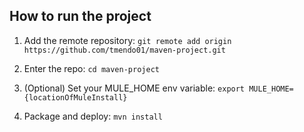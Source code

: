 ## How to run the project

1. Add the remote repository: `git remote add origin https://github.com/tmendo01/maven-project.git`

1. Enter the repo: `cd maven-project`

1. (Optional) Set your MULE_HOME env variable: `export MULE_HOME={locationOfMuleInstall}`

1. Package and deploy: `mvn install`
